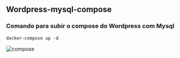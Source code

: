 ## Wordpress-mysql-compose

### Comando para subir o compose do Wordpress com Mysql 

```
docker-compose up -d
```
![compose](https://github.com/fernandodebrando/wordpress-mysql-compose/blob/master/Wordpress_Docker.png)

